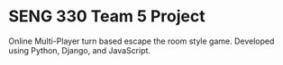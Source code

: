 # SENG 330 Team 5 Project

Online Multi-Player turn based escape the room style game.
Developed using Python, Django, and JavaScript.
